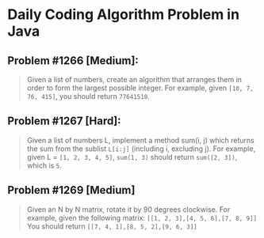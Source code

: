 # Daily Coding Algorithm Problem in Java

## Problem #1266 [Medium]: 
> Given a list of numbers, create an algorithm that arranges them in order to form the largest possible integer. 
> For example, given `[10, 7, 76, 415]`, you should return `77641510`.

## Problem #1267 [Hard]:
> Given a list of numbers L, implement a method sum(i, j) which returns the sum from the sublist `L[i:j]` (including i, excluding j).
> For example, given L = `[1, 2, 3, 4, 5]`, `sum(1, 3)` should return `sum([2, 3])`, which is `5`.

## Problem #1269 [Medium]
> Given an N by N matrix, rotate it by 90 degrees clockwise.
> For example, given the following matrix: `[[1, 2, 3],[4, 5, 6],[7, 8, 9]]`
> You should return `[[7, 4, 1],[8, 5, 2],[9, 6, 3]]`